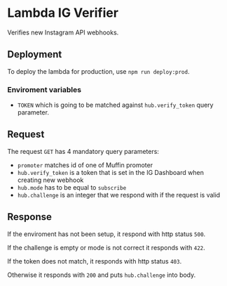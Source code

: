 # Lambda IG Verifier
Verifies new Instagram API webhooks.

## Deployment
To deploy the lambda for production, use `npm run deploy:prod`.

### Enviroment variables
- `TOKEN` which is going to be matched against `hub.verify_token` query parameter.

## Request
The request `GET` has 4 mandatory query parameters:

- `promoter` matches id of one of Muffin promoter
- `hub.verify_token` is a token that is set in the IG Dashboard when creating
new webhook
- `hub.mode` has to be equal to `subscribe`
- `hub.challenge` is an integer that we respond with if the request is valid

## Response
If the enviroment has not been setup, it respond with http status `500`.

If the challenge is empty or mode is not correct it responds with `422`.

If the token does not match, it responds with http status `403`.

Otherwise it responds with `200` and puts `hub.challenge` into body.
